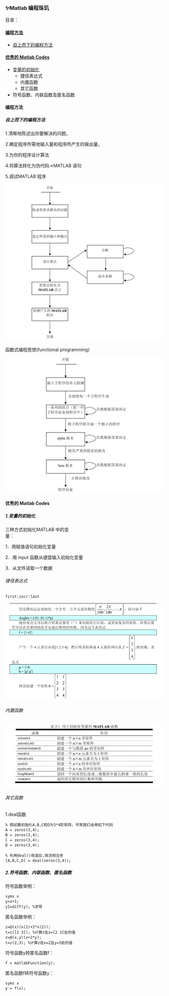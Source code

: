 ### ✨Matlab 编程珠玑

目录：

#### [编程方法](#编程方法)

* [自上而下的编程方法](#自上而下的编程方法)

#### [优秀的 Matlab Codes](#优秀的-matlab-codes)

* [变量的初始化](#变量的初始化)
  * 捷径表达式
  * 内置函数
  * 其它函数
* 符号函数、内联函数及匿名函数

#### 编程方法

##### 自上而下的编程方法

1.清晰地陈述出你要解决的问题。

2.确定程序所需地输入量和程序所产生的输出量。

3.为你的程序设计算法

4.将算法转化为伪代码→MATLAB 语句

5.调试MATLAB 程序

![](/assets/matlab自上而下编程方法.png)

函数式编程思想\(functional programming\)

![](/assets/matlab调试2.png)

#### 优秀的 Matlab Codes

##### 1.变量的初始化

三种方式初始化MATLAB 中的变  
量：

1．用赋值语句初始化变量

2．用 input 函数从键盘输入初始化变量

3．从文件读取一个数据

###### 捷径表达式

```
first:incr:last
```

![](/assets/捷径表达式)

###### 内置函数

![](/assets/内置函数)

###### 其它函数

1.deal函数

```
% 假如要初始化A,B,C和D为3*4阶矩阵，平常我们会用如下代码
A = zeros(3,4);
B = zeros(3,4);
C = zeros(3,4);
D = zeros(3,4);

% 利用deal()改造后,简洁相当多
[A,B,C,D] = deal(zeros(3,4));
```

##### 2.符号函数、内联函数、匿名函数

符号函数举例：

```
syms x
y=x+1;
y1=diff(y); %求导
```

匿名函数举例：

```
z=@(x)(x(1)+2*x(2));
t=z([2 3]); %计算z在x=[2 3]处的值
z=@(x,y)(x+2*y);
t=z(2,3); %计算z在x=2且y=3处的值
```

符号函数y转匿名函数f：

```
f = matlabFunction(y);
```

匿名函数f转符号函数y：

```
syms x
y = f(x);
```



